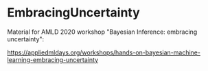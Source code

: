 # EmbracingUncertainty
Material for AMLD 2020 workshop "Bayesian Inference: embracing uncertainty": 

https://appliedmldays.org/workshops/hands-on-bayesian-machine-learning-embracing-uncertainty
